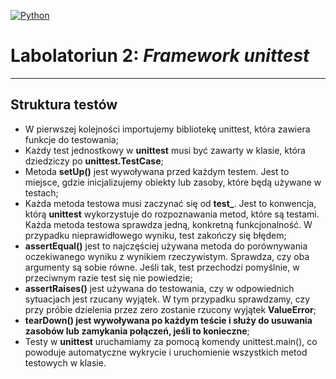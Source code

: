 [![Python](https://img.shields.io/badge/Python-3776AB?style=flat-square&logo=python&logoColor=white)](https://www.python.org/)

# Labolatoriun 2: _Framework *unittest*_

---

## Struktura testów

- W pierwszej kolejności importujemy bibliotekę unittest, która zawiera funkcje do testowania;
- Każdy test jednostkowy w **unittest** musi być zawarty w klasie, która dziedziczy po **unittest.TestCase**;
- Metoda **setUp()** jest wywoływana przed każdym testem. Jest to miejsce, gdzie inicjalizujemy obiekty lub zasoby, które będą używane w testach;
- Każda metoda testowa musi zaczynać się od **test_**. Jest to konwencja, którą **unittest** wykorzystuje do rozpoznawania metod, które są testami. Każda metoda testowa sprawdza jedną, konkretną funkcjonalność. W przypadku nieprawidłowego wyniku, test zakończy się błędem;
- **assertEqual()** jest to najczęściej używana metoda do porównywania oczekiwanego wyniku z wynikiem rzeczywistym. Sprawdza, czy oba argumenty są sobie równe. Jeśli tak, test przechodzi pomyślnie, w przeciwnym razie test się nie powiedzie;
- **assertRaises()** jest używana do testowania, czy w odpowiednich sytuacjach jest rzucany wyjątek. W tym przypadku sprawdzamy, czy przy próbie dzielenia przez zero zostanie rzucony wyjątek **ValueError**;
- **tearDown() jest wywoływana po każdym teście i służy do usuwania zasobów lub zamykania połączeń, jeśli to konieczne**;
- Testy w **unittest** uruchamiamy za pomocą komendy unittest.main(), co powoduje automatyczne wykrycie i uruchomienie wszystkich metod testowych w klasie.